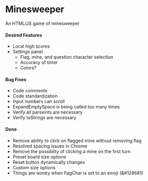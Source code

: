 # Minesweeper
An HTML/JS game of minesweeper




#### Desired Features
- Local high scores
- Settings panel
    - Flag, mine, and question character selection
    - Accuracy of timer
    - Colors?



#### Bug Fixes
- Code comments
- Code standardization
- Input numbers can scroll
- ExpandEmptySpace is being called too many times
- Verify all parseints are necessary
- Verify toStrings are necessary



#### Done
- Remove ability to click on flagged mine without removing flag
- Resolved spacing issues in Chrome
- Remove the possiblity of clicking a mine on the first turn
- Preset board size options
- Reset button dynamically changes
- Custom size options
- Things are wonky when flagChar is set to an emoji (&#128681)